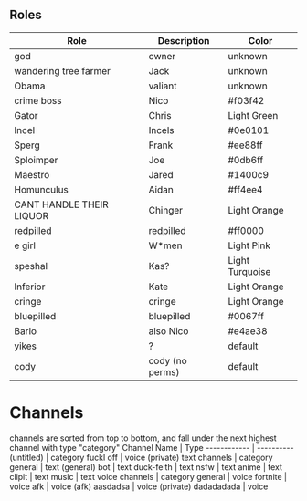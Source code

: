 ## Roles
Role | Description | Color
-----------|------------- | -------------
god | owner | unknown
wandering tree farmer | Jack | unknown
Obama | valiant | unknown
crime boss | Nico | #f03f42
Gator | Chris | Light Green
Incel | Incels | #0e0101
Sperg | Frank | #ee88ff
Sploimper | Joe | #0db6ff
Maestro | Jared | #1400c9
Homunculus | Aidan | #ff4ee4
CANT HANDLE THEIR LIQUOR | Chinger | Light Orange
redpilled | redpilled | #ff0000
e girl | W\*men | Light Pink
speshal | Kas? | Light Turquoise
Inferior | Kate | Light Orange
cringe | cringe | Light Orange
bluepilled | bluepilled | #0067ff
Barlo | also Nico | #e4ae38
yikes | ? | default
cody | cody (no perms) | default 

# Channels
channels are sorted from top to bottom, and fall under the next highest channel with type "category"
Channel Name | Type
------------ | ----------
(untitled) | category
fuckl off | voice (private)
text channels | category
general | text (general)
bot | text
duck-feith | text
nsfw | text
anime | text
clipit | text
music | text
voice channels | category
general | voice
fortnite | voice
afk  | voice (afk)
aasdadsa | voice (private)
dadadadada | voice
